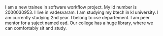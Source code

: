 I am a new trainee in software workflow project.
My id number is 2000030953.
I live in vadesvaram.
I am studying my btech in kl university.
I am currently studying 2nd year.
I belong to cse departement.
I am peer mentor for a suject named osd.
Our college has a huge library, where we can comfortably sit and study.
